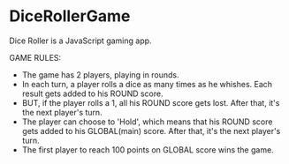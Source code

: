 # DiceRollerGame

Dice Roller is a JavaScript gaming app.

GAME RULES:

- The game has 2 players, playing in rounds.
- In each turn, a player rolls a dice as many times as he whishes. Each result gets added to his ROUND score.
- BUT, if the player rolls a 1, all his ROUND score gets lost. After that, it's the next player's turn.
- The player can choose to 'Hold', which means that his ROUND score gets added to his GLOBAL(main) score. After that, it's the next player's turn.
- The first player to reach 100 points on GLOBAL score wins the game.
